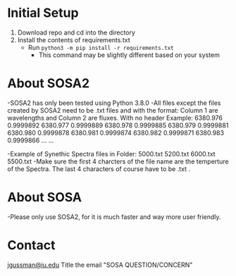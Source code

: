 # Initial Setup
1. Download repo and cd into the directory
2. Install the contents of requirements.txt
    - Run ```python3 -m pip install -r requirements.txt```
        - This command may be slightly different based on your system


# About SOSA2 
-SOSA2 has only been tested using Python 3.8.0
-All files except the files created by SOSA2 need to be .txt files and with the format: Column 1 are wavelengths and Column 2 are fluxes. With no header
Example:
    6380.976  0.9999892
    6380.977  0.9999889
    6380.978  0.9999885
    6380.979  0.9999881
    6380.980  0.9999878
    6380.981  0.9999874
    6380.982  0.9999871
    6380.983  0.9999866
      ...        ...

-Example of Synethic Spectra files in Folder:
5000.txt 
5200.txt 
6000.txt
5500.txt
        -Make sure the first 4 charcters of the file name are the temperture of the Spectra. The last 4 characters of course have to be .txt . 

# About SOSA
-Please only use SOSA2, for it is much faster and way more user friendly. 

# Contact 
jgussman@iu.edu
Title the email "SOSA QUESTION/CONCERN" 

